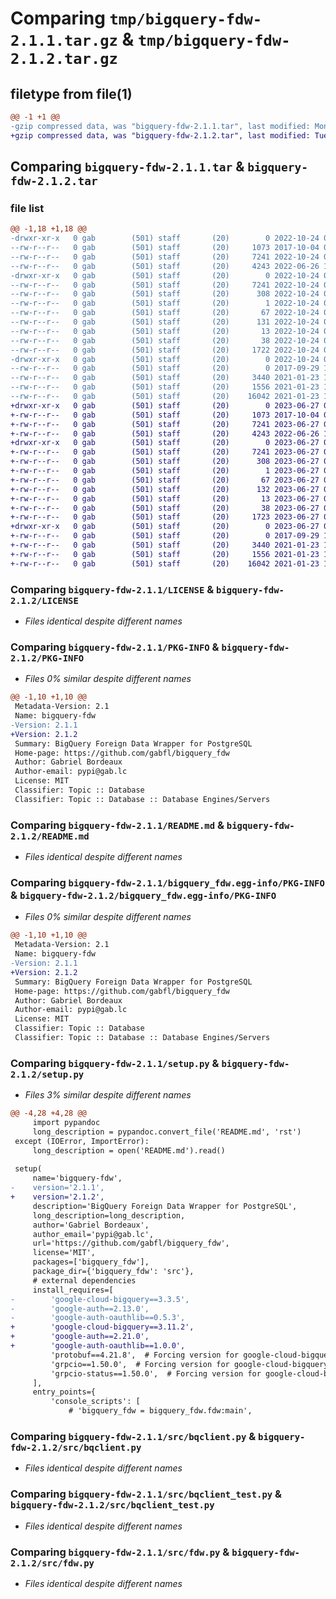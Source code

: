 # Comparing `tmp/bigquery-fdw-2.1.1.tar.gz` & `tmp/bigquery-fdw-2.1.2.tar.gz`

## filetype from file(1)

```diff
@@ -1 +1 @@
-gzip compressed data, was "bigquery-fdw-2.1.1.tar", last modified: Mon Oct 24 02:40:07 2022, max compression
+gzip compressed data, was "bigquery-fdw-2.1.2.tar", last modified: Tue Jun 27 01:43:02 2023, max compression
```

## Comparing `bigquery-fdw-2.1.1.tar` & `bigquery-fdw-2.1.2.tar`

### file list

```diff
@@ -1,18 +1,18 @@
-drwxr-xr-x   0 gab        (501) staff       (20)        0 2022-10-24 02:40:07.398923 bigquery-fdw-2.1.1/
--rw-r--r--   0 gab        (501) staff       (20)     1073 2017-10-04 01:35:28.000000 bigquery-fdw-2.1.1/LICENSE
--rw-r--r--   0 gab        (501) staff       (20)     7241 2022-10-24 02:40:07.398609 bigquery-fdw-2.1.1/PKG-INFO
--rw-r--r--   0 gab        (501) staff       (20)     4243 2022-06-26 18:40:04.000000 bigquery-fdw-2.1.1/README.md
-drwxr-xr-x   0 gab        (501) staff       (20)        0 2022-10-24 02:40:07.395307 bigquery-fdw-2.1.1/bigquery_fdw.egg-info/
--rw-r--r--   0 gab        (501) staff       (20)     7241 2022-10-24 02:40:06.000000 bigquery-fdw-2.1.1/bigquery_fdw.egg-info/PKG-INFO
--rw-r--r--   0 gab        (501) staff       (20)      308 2022-10-24 02:40:07.000000 bigquery-fdw-2.1.1/bigquery_fdw.egg-info/SOURCES.txt
--rw-r--r--   0 gab        (501) staff       (20)        1 2022-10-24 02:40:06.000000 bigquery-fdw-2.1.1/bigquery_fdw.egg-info/dependency_links.txt
--rw-r--r--   0 gab        (501) staff       (20)       67 2022-10-24 02:40:07.000000 bigquery-fdw-2.1.1/bigquery_fdw.egg-info/entry_points.txt
--rw-r--r--   0 gab        (501) staff       (20)      131 2022-10-24 02:40:07.000000 bigquery-fdw-2.1.1/bigquery_fdw.egg-info/requires.txt
--rw-r--r--   0 gab        (501) staff       (20)       13 2022-10-24 02:40:07.000000 bigquery-fdw-2.1.1/bigquery_fdw.egg-info/top_level.txt
--rw-r--r--   0 gab        (501) staff       (20)       38 2022-10-24 02:40:07.399082 bigquery-fdw-2.1.1/setup.cfg
--rw-r--r--   0 gab        (501) staff       (20)     1722 2022-10-24 02:40:01.000000 bigquery-fdw-2.1.1/setup.py
-drwxr-xr-x   0 gab        (501) staff       (20)        0 2022-10-24 02:40:07.397536 bigquery-fdw-2.1.1/src/
--rw-r--r--   0 gab        (501) staff       (20)        0 2017-09-29 15:03:02.000000 bigquery-fdw-2.1.1/src/__init__.py
--rw-r--r--   0 gab        (501) staff       (20)     3440 2021-01-23 19:36:34.000000 bigquery-fdw-2.1.1/src/bqclient.py
--rw-r--r--   0 gab        (501) staff       (20)     1556 2021-01-23 19:36:34.000000 bigquery-fdw-2.1.1/src/bqclient_test.py
--rw-r--r--   0 gab        (501) staff       (20)    16042 2021-01-23 19:36:34.000000 bigquery-fdw-2.1.1/src/fdw.py
+drwxr-xr-x   0 gab        (501) staff       (20)        0 2023-06-27 01:43:02.499069 bigquery-fdw-2.1.2/
+-rw-r--r--   0 gab        (501) staff       (20)     1073 2017-10-04 01:35:28.000000 bigquery-fdw-2.1.2/LICENSE
+-rw-r--r--   0 gab        (501) staff       (20)     7241 2023-06-27 01:43:02.498944 bigquery-fdw-2.1.2/PKG-INFO
+-rw-r--r--   0 gab        (501) staff       (20)     4243 2022-06-26 18:40:04.000000 bigquery-fdw-2.1.2/README.md
+drwxr-xr-x   0 gab        (501) staff       (20)        0 2023-06-27 01:43:02.498386 bigquery-fdw-2.1.2/bigquery_fdw.egg-info/
+-rw-r--r--   0 gab        (501) staff       (20)     7241 2023-06-27 01:43:02.000000 bigquery-fdw-2.1.2/bigquery_fdw.egg-info/PKG-INFO
+-rw-r--r--   0 gab        (501) staff       (20)      308 2023-06-27 01:43:02.000000 bigquery-fdw-2.1.2/bigquery_fdw.egg-info/SOURCES.txt
+-rw-r--r--   0 gab        (501) staff       (20)        1 2023-06-27 01:43:02.000000 bigquery-fdw-2.1.2/bigquery_fdw.egg-info/dependency_links.txt
+-rw-r--r--   0 gab        (501) staff       (20)       67 2023-06-27 01:43:02.000000 bigquery-fdw-2.1.2/bigquery_fdw.egg-info/entry_points.txt
+-rw-r--r--   0 gab        (501) staff       (20)      132 2023-06-27 01:43:02.000000 bigquery-fdw-2.1.2/bigquery_fdw.egg-info/requires.txt
+-rw-r--r--   0 gab        (501) staff       (20)       13 2023-06-27 01:43:02.000000 bigquery-fdw-2.1.2/bigquery_fdw.egg-info/top_level.txt
+-rw-r--r--   0 gab        (501) staff       (20)       38 2023-06-27 01:43:02.499101 bigquery-fdw-2.1.2/setup.cfg
+-rw-r--r--   0 gab        (501) staff       (20)     1723 2023-06-27 01:37:01.000000 bigquery-fdw-2.1.2/setup.py
+drwxr-xr-x   0 gab        (501) staff       (20)        0 2023-06-27 01:43:02.498784 bigquery-fdw-2.1.2/src/
+-rw-r--r--   0 gab        (501) staff       (20)        0 2017-09-29 15:03:02.000000 bigquery-fdw-2.1.2/src/__init__.py
+-rw-r--r--   0 gab        (501) staff       (20)     3440 2021-01-23 19:36:34.000000 bigquery-fdw-2.1.2/src/bqclient.py
+-rw-r--r--   0 gab        (501) staff       (20)     1556 2021-01-23 19:36:34.000000 bigquery-fdw-2.1.2/src/bqclient_test.py
+-rw-r--r--   0 gab        (501) staff       (20)    16042 2021-01-23 19:36:34.000000 bigquery-fdw-2.1.2/src/fdw.py
```

### Comparing `bigquery-fdw-2.1.1/LICENSE` & `bigquery-fdw-2.1.2/LICENSE`

 * *Files identical despite different names*

### Comparing `bigquery-fdw-2.1.1/PKG-INFO` & `bigquery-fdw-2.1.2/PKG-INFO`

 * *Files 0% similar despite different names*

```diff
@@ -1,10 +1,10 @@
 Metadata-Version: 2.1
 Name: bigquery-fdw
-Version: 2.1.1
+Version: 2.1.2
 Summary: BigQuery Foreign Data Wrapper for PostgreSQL
 Home-page: https://github.com/gabfl/bigquery_fdw
 Author: Gabriel Bordeaux
 Author-email: pypi@gab.lc
 License: MIT
 Classifier: Topic :: Database
 Classifier: Topic :: Database :: Database Engines/Servers
```

### Comparing `bigquery-fdw-2.1.1/README.md` & `bigquery-fdw-2.1.2/README.md`

 * *Files identical despite different names*

### Comparing `bigquery-fdw-2.1.1/bigquery_fdw.egg-info/PKG-INFO` & `bigquery-fdw-2.1.2/bigquery_fdw.egg-info/PKG-INFO`

 * *Files 0% similar despite different names*

```diff
@@ -1,10 +1,10 @@
 Metadata-Version: 2.1
 Name: bigquery-fdw
-Version: 2.1.1
+Version: 2.1.2
 Summary: BigQuery Foreign Data Wrapper for PostgreSQL
 Home-page: https://github.com/gabfl/bigquery_fdw
 Author: Gabriel Bordeaux
 Author-email: pypi@gab.lc
 License: MIT
 Classifier: Topic :: Database
 Classifier: Topic :: Database :: Database Engines/Servers
```

### Comparing `bigquery-fdw-2.1.1/setup.py` & `bigquery-fdw-2.1.2/setup.py`

 * *Files 3% similar despite different names*

```diff
@@ -4,28 +4,28 @@
     import pypandoc
     long_description = pypandoc.convert_file('README.md', 'rst')
 except (IOError, ImportError):
     long_description = open('README.md').read()
 
 setup(
     name='bigquery-fdw',
-    version='2.1.1',
+    version='2.1.2',
     description='BigQuery Foreign Data Wrapper for PostgreSQL',
     long_description=long_description,
     author='Gabriel Bordeaux',
     author_email='pypi@gab.lc',
     url='https://github.com/gabfl/bigquery_fdw',
     license='MIT',
     packages=['bigquery_fdw'],
     package_dir={'bigquery_fdw': 'src'},
     # external dependencies
     install_requires=[
-        'google-cloud-bigquery==3.3.5',
-        'google-auth==2.13.0',
-        'google-auth-oauthlib==0.5.3',
+        'google-cloud-bigquery==3.11.2',
+        'google-auth==2.21.0',
+        'google-auth-oauthlib==1.0.0',
         'protobuf==4.21.8',  # Forcing version for google-cloud-bigquery
         'grpcio==1.50.0',  # Forcing version for google-cloud-bigquery
         'grpcio-status==1.50.0',  # Forcing version for google-cloud-bigquery
     ],
     entry_points={
         'console_scripts': [
             # 'bigquery_fdw = bigquery_fdw.fdw:main',
```

### Comparing `bigquery-fdw-2.1.1/src/bqclient.py` & `bigquery-fdw-2.1.2/src/bqclient.py`

 * *Files identical despite different names*

### Comparing `bigquery-fdw-2.1.1/src/bqclient_test.py` & `bigquery-fdw-2.1.2/src/bqclient_test.py`

 * *Files identical despite different names*

### Comparing `bigquery-fdw-2.1.1/src/fdw.py` & `bigquery-fdw-2.1.2/src/fdw.py`

 * *Files identical despite different names*


